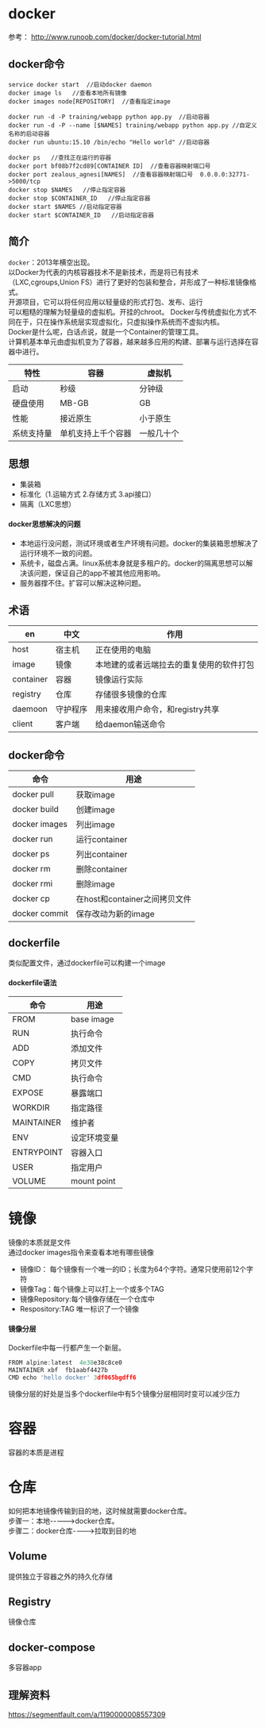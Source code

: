 # docker
参考： http://www.runoob.com/docker/docker-tutorial.html
## docker命令
``` shell
service docker start  //启动docker daemon
docker image ls   //查看本地所有镜像
docker images node[REPOSITORY]  //查看指定image

docker run -d -P training/webapp python app.py  //启动容器
docker run -d -P --name [$NAMES] training/webapp python app.py //自定义名称的启动容器
docker run ubuntu:15.10 /bin/echo "Hello world" //启动容器

docker ps   //查找正在运行的容器
docker port bf08b7f2cd89[CONTAINER ID]  //查看容器映射端口号
docker port zealous_agnesi[NAMES]  //查看容器映射端口号  0.0.0.0:32771->5000/tcp
docker stop $NAMES   //停止指定容器
docker stop $CONTAINER_ID   //停止指定容器
docker start $NAMES //启动指定容器
docker start $CONTAINER_ID   //启动指定容器
```
## 简介
`docker`：2013年横空出现。  
以Docker为代表的内核容器技术不是新技术，而是将已有技术（LXC,cgroups,Union FS）进行了更好的包装和整合，并形成了一种标准镜像格式。   
开源项目，它可以将任何应用以轻量级的形式打包、发布、运行  
可以粗糙的理解为轻量级的虚拟机。开挂的chroot。 
Docker与传统虚拟化方式不同在于，只在操作系统层实现虚拟化，只虚拟操作系统而不虚拟内核。  
Docker是什么呢，白话点说，就是一个Container的管理工具。  
计算机基本单元由虚拟机变为了容器，越来越多应用的构建、部署与运行选择在容器中进行。

|特性|容器|虚拟机|
|---|---|---|
|启动|秒级|分钟级|
|硬盘使用|MB-GB|GB|
|性能|接近原生|小于原生|
|系统支持量|单机支持上千个容器|一般几十个|  
## 思想
* 集装箱
* 标准化（1.运输方式  2.存储方式  3.api接口）
* 隔离（LXC思想）
#### docker思想解决的问题
* 本地运行没问题，测试环境或者生产环境有问题。docker的集装箱思想解决了运行环境不一致的问题。
* 系统卡，磁盘占满。linux系统本身就是多租户的。docker的隔离思想可以解决该问题，保证自己的app不被其他应用影响。
* 服务器撑不住。扩容可以解决这种问题。
## 术语
|en|中文|作用|
|---|---|---|
|host|宿主机|正在使用的电脑|
|image|镜像|本地建的或者远端拉去的重复使用的软件打包|
|container|容器|镜像运行实际|
|registry|仓库|存储很多镜像的仓库|
|daemoon|守护程序|用来接收用户命令，和registry共享|
|client|客户端|给daemon输送命令|
## docker命令
|命令|用途|
|---|---|
|docker pull|获取image|
|docker build|创建image|
|docker images|列出image|
|docker run|运行container|
|docker ps|列出container|
|docker rm|删除container|
|docker rmi|删除image|
|docker cp|在host和container之间拷贝文件|
|docker commit|保存改动为新的image|
## dockerfile
类似配置文件，通过dockerfile可以构建一个image
#### dockerfile语法
|命令|用途|
|---|---|
|FROM|base image|
|RUN|执行命令|
|ADD|添加文件|
|COPY|拷贝文件|
|CMD|执行命令|
|EXPOSE|暴露端口|
|WORKDIR|指定路径|
|MAINTAINER|维护者|
|ENV|设定环境变量|
|ENTRYPOINT|容器入口|
|USER|指定用户|
|VOLUME|mount point|
# 镜像
镜像的本质就是文件  
通过docker images指令来查看本地有哪些镜像  
* 镜像ID： 每个镜像有一个唯一的ID；长度为64个字符。通常只使用前12个字符
* 镜像Tag：每个镜像上可以打上一个或多个TAG
* 镜像Repository:每个镜像存储在一个仓库中  
* Respository:TAG 唯一标识了一个镜像
#### 镜像分层
Dockerfile中每一行都产生一个新层。
``` javascript
FROM alpine:latest  4e38e38c8ce0
MAINTAINER xbf  fb1aabf4427b
CMD echo 'hello docker' 3df065bgdff6
```
镜像分层的好处是当多个dockerfile中有5个镜像分层相同时变可以减少压力
# 容器
容器的本质是进程
# 仓库
如何把本地镜像传输到目的地，这时候就需要docker仓库。  
步骤一：本地----->docker仓库。  
步骤二：docker仓库---->拉取到目的地
## Volume
提供独立于容器之外的持久化存储
## Registry
镜像仓库
## docker-compose
多容器app
## 理解资料
https://segmentfault.com/a/1190000008557309
